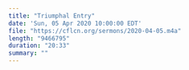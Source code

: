 ```yaml
---
title: "Triumphal Entry"
date: 'Sun, 05 Apr 2020 10:00:00 EDT'
file: "https://cflcn.org/sermons/2020-04-05.m4a"
length: "9466795"
duration: "20:33"
summary: ""
---
```

